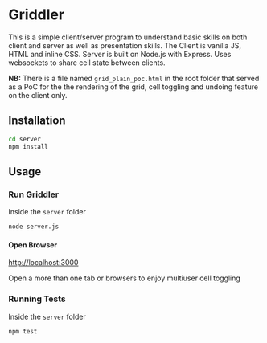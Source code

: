 # Griddler

This is a simple client/server program to understand basic skills on both client and server as well as presentation skills. The Client is vanilla JS, HTML and inline CSS. Server is built on Node.js with Express. Uses websockets to share cell state between clients.

**NB:** There is a file named `grid_plain_poc.html` in the root folder that served as a PoC for the the rendering of the grid, cell toggling and undoing feature on the client only.

## Installation

```bash
cd server
npm install
```

## Usage

### Run Griddler

Inside the `server` folder

```bash
node server.js
```

#### Open Browser

[http://localhost:3000](http://localhost:3000)

Open a more than one tab or browsers to enjoy multiuser cell toggling

### Running Tests

Inside the `server` folder

```bash
npm test
```
